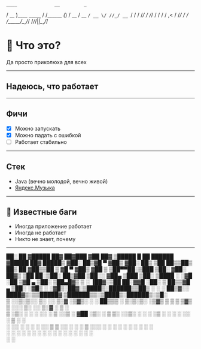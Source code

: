     ____              __         _ 
   / __ )____ _____  / /______ _(_)
  / __  / __ `/ __ \/ //_/ __ `/ / 
 / /_/ / /_/ / / / / ,< / /_/ / /  
/_____/\__,_/_/ /_/_/|_|\__,_/_/   
                                   

# 📀 Что это?

Да просто приколюха для всех

---

## Надеюсь, что работает

---

##  Фичи

* [x] Можно запускать
* [x] Можно падать с ошибкой
* [ ] Работает стабильно

---

## Стек

* Java (вечно молодой, вечно живой)
* [Яндекс.Музыка](https://music.yandex.ru/playlists/lk.346ecb01-7618-4a8e-9ee1-190194ac27e5)


---

## 🐛 Известные баги

* Иногда приложение работает
* Иногда не работает
* Никто не знает, почему

---

 ██░ ██ ▓█████  ██▓     ██▓███     ▓██   ██▓ ▒█████   █    ██   ██████ ▓█████  ██▓      █████▒
▓██░ ██▒▓█   ▀ ▓██▒    ▓██░  ██▒    ▒██  ██▒▒██▒  ██▒ ██  ▓██▒▒██    ▒ ▓█   ▀ ▓██▒    ▓██   ▒ 
▒██▀▀██░▒███   ▒██░    ▓██░ ██▓▒     ▒██ ██░▒██░  ██▒▓██  ▒██░░ ▓██▄   ▒███   ▒██░    ▒████ ░ 
░▓█ ░██ ▒▓█  ▄ ▒██░    ▒██▄█▓▒ ▒     ░ ▐██▓░▒██   ██░▓▓█  ░██░  ▒   ██▒▒▓█  ▄ ▒██░    ░▓█▒  ░ 
░▓█▒░██▓░▒████▒░██████▒▒██▒ ░  ░     ░ ██▒▓░░ ████▓▒░▒▒█████▓ ▒██████▒▒░▒████▒░██████▒░▒█░    
 ▒ ░░▒░▒░░ ▒░ ░░ ▒░▓  ░▒▓▒░ ░  ░      ██▒▒▒ ░ ▒░▒░▒░ ░▒▓▒ ▒ ▒ ▒ ▒▓▒ ▒ ░░░ ▒░ ░░ ▒░▓  ░ ▒ ░    
 ▒ ░▒░ ░ ░ ░  ░░ ░ ▒  ░░▒ ░         ▓██ ░▒░   ░ ▒ ▒░ ░░▒░ ░ ░ ░ ░▒  ░ ░ ░ ░  ░░ ░ ▒  ░ ░      
 ░  ░░ ░   ░     ░ ░   ░░           ▒ ▒ ░░  ░ ░ ░ ▒   ░░░ ░ ░ ░  ░  ░     ░     ░ ░    ░ ░    
 ░  ░  ░   ░  ░    ░  ░             ░ ░         ░ ░     ░           ░     ░  ░    ░  ░        
                                    ░ ░                                                       
